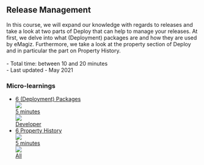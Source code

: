 <div class="ez-academy">
	<div class="ez-academy__body">
		<main class="master">
	<h2 class="title">Release Management</h2>
    <p>
       In this course, we will expand our knowledge with regards to releases and take a look at two parts of Deploy that can help to manage your releases. At first, we delve into what (Deployment) packages are and how they are used by eMagiz. Furthermore, we take a look at the property section of Deploy and in particular the part on Property History.
        </br></br>
        - Total time: between 10 and 20 minutes
        </br>
        - Last updated - May 2021
    </p>
    <h3 class="title">Micro-learnings</h3>
    <ul class="strip-container">
        <li class="strip">
            <a href="../../docs/microlearning/novice-release-management-packages" class="strip__link">
            <label for="" class="strip__label">
                <span>6</span>
                (Deployment) Packages
            </label>
            <div class="strip__attribute">
                <img class="strip__attribute-icon strip__attribute-icon--duration" src="../../img/icon-duration32.svg"/>
                <div class="strip__attribute-label">5 minutes</div>
            </div>
            <div class="strip__attribute">
                <img class="strip__attribute-icon strip__attribute-icon--roles" src="../../img/icon-roles32.svg"/>
                <div class="strip__attribute-label">Developer</div>
            </div>
        </a>
        </li>
		<li class="strip">
            <a href="../../docs/microlearning/novice-release-management-property-history" class="strip__link">
            <label for="" class="strip__label">
                <span>6</span>
                Property History
            </label>
            <div class="strip__attribute">
                <img class="strip__attribute-icon strip__attribute-icon--duration" src="../../img/icon-duration32.svg"/>
                <div class="strip__attribute-label">5 minutes</div>
            </div>
            <div class="strip__attribute">
                <img class="strip__attribute-icon strip__attribute-icon--roles" src="../../img/icon-roles32.svg"/>
                <div class="strip__attribute-label">All</div>
            </div>
        </a>
        </li>		  
    </ul>
    </main>
    </div>
</div>